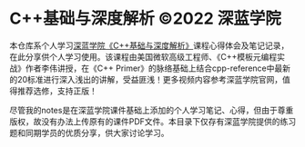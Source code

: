 # C++基础与深度解析 ©2022 深蓝学院

本仓库系个人学习[深蓝学院《C++基础与深度解析》](https://www.shenlanxueyuan.com/course/463)课程心得体会及笔记记录，在此分享供个人学习使用。该课程由美国微软高级工程师、《C++模板元编程实战》作者李伟讲授，在《C++ Primer》的脉络基础上结合cpp-reference中最新的20标准进行深入浅出的讲解，受益匪浅！更多视频内容参考深蓝学院官网，值得推荐选修，支持正版！

尽管我的notes是在深蓝学院课件基础上添加的个人学习笔记、心得，但由于尊重版权，故没有办法上传原有的课件PDF文件。本目录下仅存有深蓝学院提供的练习题和同期学员的优质分享，供大家讨论学习。